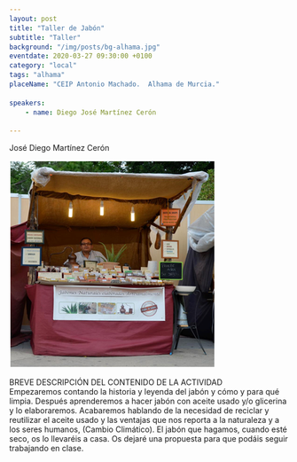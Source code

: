 ```yaml
---
layout: post
title: "Taller de Jabón"
subtitle: "Taller"
background: "/img/posts/bg-alhama.jpg"
eventdate: 2020-03-27 09:30:00 +0100
category: "local"
tags: "alhama"
placeName: "CEIP Antonio Machado.  Alhama de Murcia."

speakers:
    - name: Diego José Martínez Cerón
    
---
```

José Diego Martínez Cerón

![cartel](/img/posts/diegojabon.png)  

BREVE DESCRIPCIÓN DEL CONTENIDO DE LA ACTIVIDAD  
Empezaremos contando la historia y leyenda del jabón y cómo y para qué limpia.
Después aprenderemos a hacer jabón con aceite usado y/o glicerina y lo elaboraremos.
Acabaremos hablando de la necesidad de reciclar y reutilizar el aceite usado y las ventajas que nos reporta a la naturaleza y a los seres humanos, (Cambio Climático).
El jabón que hagamos, cuando esté seco, os lo llevaréis a casa.
Os dejaré una propuesta para que podáis seguir trabajando en clase.  
